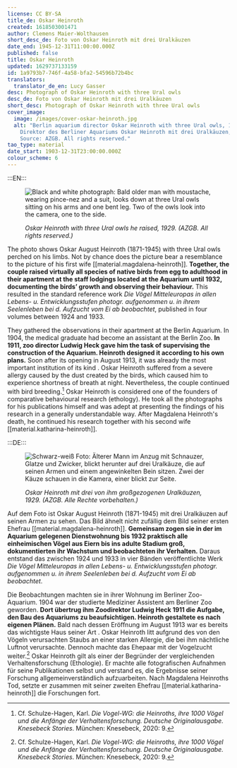 ```yaml
---
license: CC BY-SA
title_de: Oskar Heinroth
created: 1618503001471
author: Clemens Maier-Wolthausen
short_desc_de: Foto von Oskar Heinroth mit drei Uralkäuzen
date_end: 1945-12-31T11:00:00.000Z
published: false
title: Oskar Heinroth
updated: 1629737133159
id: 1a9793b7-746f-4a58-bfa2-54596b72b4bc
translators:
  translator_de_en: Lucy Gasser
desc: Photograph of Oskar Heinroth with three Ural owls
desc_de: Foto von Oskar Heinroth mit drei Uralkäuzen
short_desc: Photograph of Oskar Heinroth with three Ural owls
cover_image:
  image: /images/cover-oskar-heinroth.jpg
  alt: "Berlin aquarium director Oskar Heinroth with three Ural owls, 1929.
    Direktor des Berliner Aquariums Oskar Heinroth mit drei Uralkäuzen, 1929.
    Source: AZGB. All rights reserved."
tao_type: material
date_start: 1903-12-31T23:00:00.000Z
colour_scheme: 6
---
```

:::EN:::

<figure>

![Black and white photograph: Bald older man with moustache, wearing pince-nez and a suit, looks down at three Ural owls sitting on his arms and one bent leg. Two of the owls look into the camera, one to the side.](/images/cmw/O_Heinroth_Uralkaeuzen_1929.jpg)

<figcaption>

_Oskar Heinroth with three Ural owls he raised, 1929. (AZGB. All rights reserved.)_

</figcaption>

</figure>

The photo shows Oskar August Heinroth (1871-1945) with three Ural owls perched on his limbs. Not by chance does the picture bear a resemblance to the picture of his first wife [[material.magdalena-heinroth]]. **Together, the couple raised virtually all species of native birds from egg to adulthood in their apartment at the staff lodgings located at the Aquarium until 1932, documenting the birds’ growth and observing their behaviour.** This resulted in the standard reference work _Die Vögel Mitteleuropas in allen Lebens- u. Entwicklungsstufen photogr. aufgenommen u. in ihrem Seelenleben bei d. Aufzucht vom Ei ab beobachtet_, published in four volumes between 1924 and 1933.

They gathered the observations in their apartment at the Berlin Aquarium. In 1904, the medical graduate had become an assistant at the Berlin Zoo. **In 1911, zoo director Ludwig Heck gave him the task of supervising the construction of the Aquarium. Heinroth designed it according to his own plans.** Soon after its opening in August 1913, it was already the most important institution of its kind . Oskar Heinroth suffered from a severe allergy caused by the dust created by the birds, which caused him to experience shortness of breath at night. Nevertheless, the couple continued with bird breeding.[^1] Oskar Heinroth is considered one of the founders of comparative behavioural research (ethology). He took all the photographs for his publications himself and was adept at presenting the findings of his research in a generally understandable way. After Magdalena Heinroth's death, he continued his research together with his second wife [[material.katharina-heinroth]].

[^1]: Cf. Schulze-Hagen, Karl. _Die Vogel-WG: die Heinroths, ihre 1000 Vögel und die Anfänge der Verhaltensforschung. Deutsche Originalausgabe. Knesebeck Stories_. München: Knesebeck, 2020: 9.

:::DE:::

<figure>

![Schwarz-weiß Foto: Älterer Mann im Anzug mit Schnauzer, Glatze und Zwicker, blickt herunter auf drei Uralkäuze, die auf seinen Armen und einem angewinkelten Bein sitzen. Zwei der Käuze schauen in die Kamera, einer blickt zur Seite.](/images/cmw/O_Heinroth_Uralkaeuzen_1929.jpg)

<figcaption>

_Oskar Heinroth mit drei von ihm großgezogenen Uralkäuzen, 1929. (AZGB. Alle Rechte vorbehalten.)_

</figcaption>

</figure>

Auf dem Foto ist Oskar August Heinroth (1871-1945) mit drei Uralkäuzen auf seinen Armen zu sehen. Das Bild ähnelt nicht zufällig dem Bild seiner ersten Ehefrau [[material.magdalena-heinroth]]. **Gemeinsam zogen sie in der im Aquarium gelegenen Dienstwohnung bis 1932 praktisch alle einheimischen Vögel aus Eiern bis ins adulte Stadium groß, dokumentierten ihr Wachstum und beobachteten ihr Verhalten.** Daraus entstand das zwischen 1924 und 1933 in vier Bänden veröffentlichte Werk _Die Vögel Mitteleuropas in allen Lebens- u. Entwicklungsstufen photogr. aufgenommen u. in ihrem Seelenleben bei d. Aufzucht vom Ei ab beobachtet_.

Die Beobachtungen machten sie in ihrer Wohnung im Berliner Zoo-Aquarium. 1904 war der studierte Mediziner Assistent am Berliner Zoo geworden. **Dort übertrug ihm Zoodirektor Ludwig Heck 1911 die Aufgabe, den Bau des Aquariums zu beaufsichtigen. Heinroth gestaltete es nach eigenen Plänen.** Bald nach dessen Eröffnung im August 1913 war es bereits das wichtigste Haus seiner Art . Oskar Heinroth litt aufgrund des von den Vögeln verursachten Staubs an einer starken Allergie, die bei ihm nächtliche Luftnot verursachte. Dennoch machte das Ehepaar mit der Vogelzucht weiter.[^1] Oskar Heinroth gilt als einer der Begründer der vergleichenden Verhaltensforschung (Ethologie). Er machte alle fotografischen Aufnahmen für seine Publikationen selbst und verstand es, die Ergebnisse seiner Forschung allgemeinverständlich aufzuarbeiten. Nach Magdalena Heinroths Tod, setzte er zusammen mit seiner zweiten Ehefrau [[material.katharina-heinroth]] die Forschungen fort.

[^1]: Vgl. Schulze-Hagen, Karl. _Die Vogel-WG: die Heinroths, ihre 1000 Vögel und die Anfänge der Verhaltensforschung. Deutsche Originalausgabe. Knesebeck Stories_. München: Knesebeck, 2020: 9.
